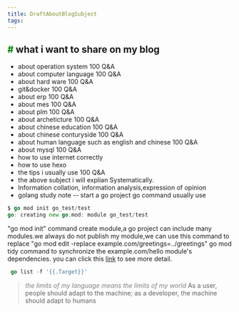 ```yaml
---
title: DraftAboutBlogSubject
tags:
---
```


## <font color="green">\#</font> what i want to share on my blog

- about operation system 100 Q&A
- about computer language 100 Q&A
- about hard ware 100 Q&A
- git&docker 100 Q&A
- about erp 100 Q&A
- about mes 100 Q&A
- about plm 100 Q&A
- about archeticture 100 Q&A
- about chinese education 100 Q&A
- about chinese conturyside 100 Q&A
- about human language such as english and chinese 100 Q&A
- about mysql 100 Q&A
- how to use internet correctly
- how to use hexo
- the tips i usually use 100 Q&A
- the above subject i will explian Systematically.
- Information collation, information analysis,expression of opinion
- golang study note
-- start a go project
go command usually use

``` go
$ go mod init go_test/test
go: creating new go.mod: module go_test/test
```

"go mod init"  command create module,a go project can include many modules.we always do not publish my module,we can use this command to replace 
"go mod edit -replace example.com/greetings=../greetings"
 go mod tidy command to synchronize the example.com/hello module's dependencies.
 you can click this [link](https://go.dev/doc/tutorial/call-module-code) to see more detail.



``` go
 go list -f '{{.Target}}'
```

> <font color="gray"> *the limits of my language means the limits of my world* </font>
> As a user, people should adapt to the machine; as a developer, the machine should adapt to humans


  
